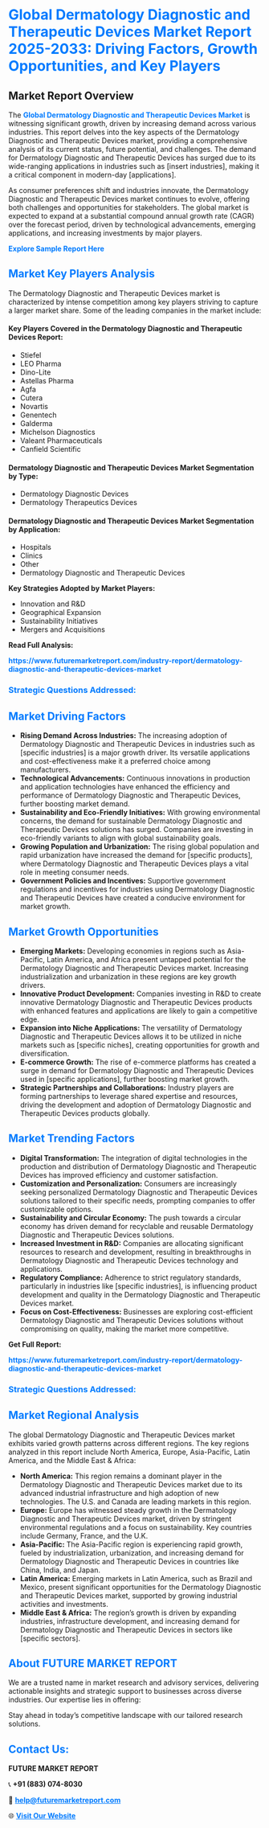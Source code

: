 <h1 style="color: #007BFF;">Global Dermatology Diagnostic and Therapeutic Devices Market Report 2025-2033: Driving Factors, Growth Opportunities, and Key Players</h1>

<section id="overview">
<h2>Market Report Overview</h2>
<p>The <a href="https://www.futuremarketreport.com/industry-report/dermatology-diagnostic-and-therapeutic-devices-market" style="color: #007BFF; text-decoration: none;"><strong>Global Dermatology Diagnostic and Therapeutic Devices Market</strong></a> is witnessing significant growth, driven by increasing demand across various industries. This report delves into the key aspects of the Dermatology Diagnostic and Therapeutic Devices market, providing a comprehensive analysis of its current status, future potential, and challenges. The demand for Dermatology Diagnostic and Therapeutic Devices has surged due to its wide-ranging applications in industries such as [insert industries], making it a critical component in modern-day [applications].</p>
<p>As consumer preferences shift and industries innovate, the Dermatology Diagnostic and Therapeutic Devices market continues to evolve, offering both challenges and opportunities for stakeholders. The global market is expected to expand at a substantial compound annual growth rate (CAGR) over the forecast period, driven by technological advancements, emerging applications, and increasing investments by major players.</p>
</section>

<section id="overview">
<p><a href="https://www.futuremarketreport.com/request-sample/reportId=120712" style="color: #007BFF; text-decoration: none;"><strong>Explore Sample Report Here</strong></a></p>
</section>

<section id="key-players">
<h2 style="color: #007BFF;">Market Key Players Analysis</h2>
<p>The Dermatology Diagnostic and Therapeutic Devices market is characterized by intense competition among key players striving to capture a larger market share. Some of the leading companies in the market include:</p>
<h4>Key Players Covered in the Dermatology Diagnostic and Therapeutic Devices Report:</h4>
<ul><li>Stiefel</li><li>LEO Pharma</li><li>Dino-Lite</li><li>Astellas Pharma</li><li>Agfa</li><li>Cutera</li><li>Novartis</li><li>Genentech</li><li>Galderma</li><li>Michelson Diagnostics</li><li>Valeant Pharmaceuticals</li><li>Canfield Scientific</li></ul>
<h4>Dermatology Diagnostic and Therapeutic Devices Market Segmentation by Type:</h4>
<ul><li>Dermatology Diagnostic Devices</li><li>Dermatology Therapeutics Devices</li></ul>

<h4>Dermatology Diagnostic and Therapeutic Devices Market Segmentation by Application:</h4>
<ul><li>Hospitals</li><li>Clinics</li><li>Other</li><li>Dermatology Diagnostic and Therapeutic Devices</li></ul>
<p><strong>Key Strategies Adopted by Market Players:</strong></p>
<ul>
<li>Innovation and R&D</li>
<li>Geographical Expansion</li>
<li>Sustainability Initiatives</li>
<li>Mergers and Acquisitions</li>
</ul>
</section>

<section>
<p><strong>Read Full Analysis: </strong></p><a href="https://www.futuremarketreport.com/industry-report/dermatology-diagnostic-and-therapeutic-devices-market" style="color: #007BFF; text-decoration: none;"><strong>https://www.futuremarketreport.com/industry-report/dermatology-diagnostic-and-therapeutic-devices-market</strong></a>
<h3 style="color: #007BFF;">Strategic Questions Addressed:</h3>
</section>

<section id="driving-factors">
<h2 style="color: #007BFF;">Market Driving Factors</h2>
<ul>
<li><strong>Rising Demand Across Industries:</strong> The increasing adoption of Dermatology Diagnostic and Therapeutic Devices in industries such as [specific industries] is a major growth driver. Its versatile applications and cost-effectiveness make it a preferred choice among manufacturers.</li>
<li><strong>Technological Advancements:</strong> Continuous innovations in production and application technologies have enhanced the efficiency and performance of Dermatology Diagnostic and Therapeutic Devices, further boosting market demand.</li>
<li><strong>Sustainability and Eco-Friendly Initiatives:</strong> With growing environmental concerns, the demand for sustainable Dermatology Diagnostic and Therapeutic Devices solutions has surged. Companies are investing in eco-friendly variants to align with global sustainability goals.</li>
<li><strong>Growing Population and Urbanization:</strong> The rising global population and rapid urbanization have increased the demand for [specific products], where Dermatology Diagnostic and Therapeutic Devices plays a vital role in meeting consumer needs.</li>
<li><strong>Government Policies and Incentives:</strong> Supportive government regulations and incentives for industries using Dermatology Diagnostic and Therapeutic Devices have created a conducive environment for market growth.</li>
</ul>
</section>

<section id="growth-opportunities">
<h2 style="color: #007BFF;">Market Growth Opportunities</h2>
<ul>
<li><strong>Emerging Markets:</strong> Developing economies in regions such as Asia-Pacific, Latin America, and Africa present untapped potential for the Dermatology Diagnostic and Therapeutic Devices market. Increasing industrialization and urbanization in these regions are key growth drivers.</li>
<li><strong>Innovative Product Development:</strong> Companies investing in R&D to create innovative Dermatology Diagnostic and Therapeutic Devices products with enhanced features and applications are likely to gain a competitive edge.</li>
<li><strong>Expansion into Niche Applications:</strong> The versatility of Dermatology Diagnostic and Therapeutic Devices allows it to be utilized in niche markets such as [specific niches], creating opportunities for growth and diversification.</li>
<li><strong>E-commerce Growth:</strong> The rise of e-commerce platforms has created a surge in demand for Dermatology Diagnostic and Therapeutic Devices used in [specific applications], further boosting market growth.</li>
<li><strong>Strategic Partnerships and Collaborations:</strong> Industry players are forming partnerships to leverage shared expertise and resources, driving the development and adoption of Dermatology Diagnostic and Therapeutic Devices products globally.</li>
</ul>
</section>

<section id="trending-factors">
<h2 style="color: #007BFF;">Market Trending Factors</h2>
<ul>
<li><strong>Digital Transformation:</strong> The integration of digital technologies in the production and distribution of Dermatology Diagnostic and Therapeutic Devices has improved efficiency and customer satisfaction.</li>
<li><strong>Customization and Personalization:</strong> Consumers are increasingly seeking personalized Dermatology Diagnostic and Therapeutic Devices solutions tailored to their specific needs, prompting companies to offer customizable options.</li>
<li><strong>Sustainability and Circular Economy:</strong> The push towards a circular economy has driven demand for recyclable and reusable Dermatology Diagnostic and Therapeutic Devices solutions.</li>
<li><strong>Increased Investment in R&D:</strong> Companies are allocating significant resources to research and development, resulting in breakthroughs in Dermatology Diagnostic and Therapeutic Devices technology and applications.</li>
<li><strong>Regulatory Compliance:</strong> Adherence to strict regulatory standards, particularly in industries like [specific industries], is influencing product development and quality in the Dermatology Diagnostic and Therapeutic Devices market.</li>
<li><strong>Focus on Cost-Effectiveness:</strong> Businesses are exploring cost-efficient Dermatology Diagnostic and Therapeutic Devices solutions without compromising on quality, making the market more competitive.</li>
</ul>
</section>

<section>
<p><strong>Get Full Report: </strong></p><a href="https://www.futuremarketreport.com/industry-report/dermatology-diagnostic-and-therapeutic-devices-market" style="color: #007BFF; text-decoration: none;"><strong>https://www.futuremarketreport.com/industry-report/dermatology-diagnostic-and-therapeutic-devices-market</strong></a>
<h3 style="color: #007BFF;">Strategic Questions Addressed:</h3>
</section>


<section id="regional-analysis">
<h2 style="color: #007BFF;">Market Regional Analysis</h2>
<p>The global Dermatology Diagnostic and Therapeutic Devices market exhibits varied growth patterns across different regions. The key regions analyzed in this report include North America, Europe, Asia-Pacific, Latin America, and the Middle East & Africa:</p>
<ul>
<li><strong>North America:</strong> This region remains a dominant player in the Dermatology Diagnostic and Therapeutic Devices market due to its advanced industrial infrastructure and high adoption of new technologies. The U.S. and Canada are leading markets in this region.</li>
<li><strong>Europe:</strong> Europe has witnessed steady growth in the Dermatology Diagnostic and Therapeutic Devices market, driven by stringent environmental regulations and a focus on sustainability. Key countries include Germany, France, and the U.K.</li>
<li><strong>Asia-Pacific:</strong> The Asia-Pacific region is experiencing rapid growth, fueled by industrialization, urbanization, and increasing demand for Dermatology Diagnostic and Therapeutic Devices in countries like China, India, and Japan.</li>
<li><strong>Latin America:</strong> Emerging markets in Latin America, such as Brazil and Mexico, present significant opportunities for the Dermatology Diagnostic and Therapeutic Devices market, supported by growing industrial activities and investments.</li>
<li><strong>Middle East & Africa:</strong> The region’s growth is driven by expanding industries, infrastructure development, and increasing demand for Dermatology Diagnostic and Therapeutic Devices in sectors like [specific sectors].</li>
</ul>
</section>

<footer>
<h2 style="color: #007BFF;">About FUTURE MARKET REPORT</h2>
<p>We are a trusted name in market research and advisory services, delivering actionable insights and strategic support to businesses across diverse industries. Our expertise lies in offering:</p>

<p>Stay ahead in today’s competitive landscape with our tailored research solutions.</p>

<h2 style="color: #007BFF;">Contact Us:</h2>
<p><strong>FUTURE MARKET REPORT</strong></p>
<p>📞 <strong>+91 (883) 074-8030</strong></p>
<p>📧 <strong><a href="mailto:help@futuremarketreport.com" style="color: #007BFF;">help@futuremarketreport.com</a></strong></p>
<p>🌐 <strong><a href="https://www.futuremarketreport.com/" style="color: #007BFF;">Visit Our Website</a></strong></p>
</footer>
